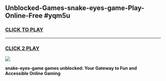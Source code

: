 
## Unblocked-Games-snake-eyes-game-Play-Online-Free #yqm5u
<h3>
<a href="https://us.freeplayer.one?title=snake-eyes-game&ref=10M">CLICK TO PLAY</a></h3>
<hr>

<h3>
<a href="https://us.freeplayer.one?title=snake-eyes-game&ref=10M">CLICK 2 PLAY</a>
  
</h3>

<a href="https://us.freeplayer.one?title=snake-eyes-game&ref=10M"><img src="https://clearcache.store/games.png"></a>


**snake-eyes-game games unblocked: Your Gateway to Fun and Accessible Online Gaming**
